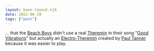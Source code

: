 ```yaml
---
layout: base-layout.njk
date: 2022-06-19
tags: ["post"]
---
```


... that the [Beach Boys](https://en.wikipedia.org/wiki/The_Beach_Boys) didn't use a real [Theremin](https://en.wikipedia.org/wiki/Theremin) in their song "[Good Vibrations](https://en.wikipedia.org/wiki/Good_Vibrations)" but actually an [Electro-Theremin](https://en.wikipedia.org/wiki/Electro-Theremin) created by [Paul Tanner](https://en.wikipedia.org/wiki/Paul_Tanner) because it was easier to play.
